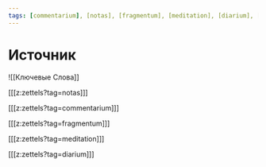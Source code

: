 ```yaml
---
tags: [commentarium], [notas], [fragmentum], [meditation], [diarium], [signum], [poetica], [verbum]
---
```


# Источник

![[Ключевые Слова]]

[[[z:zettels?tag=notas]]]

[[[z:zettels?tag=commentarium]]]

[[[z:zettels?tag=fragmentum]]]

[[[z:zettels?tag=meditation]]]

[[[z:zettels?tag=diarium]]]

